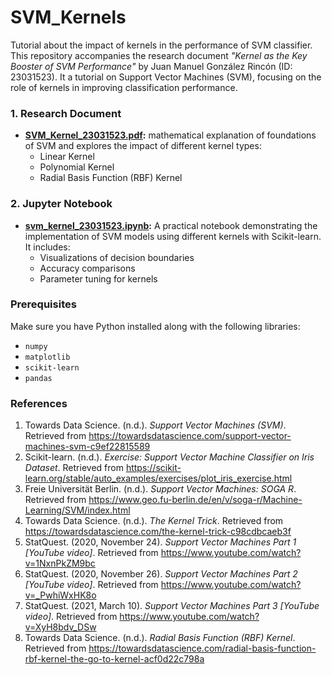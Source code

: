 # SVM_Kernels
Tutorial about the impact of kernels in the performance of SVM classifier.
This repository accompanies the research document *"Kernel as the Key Booster of SVM Performance"* by Juan Manuel González Rincón (ID: 23031523). It a tutorial on Support Vector Machines (SVM), focusing on the role of kernels in improving classification performance.

### 1. Research Document
- **[SVM_Kernel_23031523.pdf](SVM_Kernel_23031523.pdf):** mathematical explanation of foundations of SVM and explores the impact of different kernel types:
  - Linear Kernel
  - Polynomial Kernel
  - Radial Basis Function (RBF) Kernel

### 2. Jupyter Notebook
- **[svm_kernel_23031523.ipynb](svm_kernel_23031523.ipynb):** A practical notebook demonstrating the implementation of SVM models using different kernels with Scikit-learn. It includes:
  - Visualizations of decision boundaries
  - Accuracy comparisons
  - Parameter tuning for kernels

### Prerequisites
Make sure you have Python installed along with the following libraries:
- `numpy`
- `matplotlib`
- `scikit-learn`
- `pandas`
  
### References
1. Towards Data Science. (n.d.). *Support Vector Machines (SVM)*. Retrieved from https://towardsdatascience.com/support-vector-machines-svm-c9ef22815589
2. Scikit-learn. (n.d.). *Exercise: Support Vector Machine Classifier on Iris Dataset*. Retrieved from https://scikit-learn.org/stable/auto_examples/exercises/plot_iris_exercise.html
3. Freie Universität Berlin. (n.d.). *Support Vector Machines: SOGA R*. Retrieved from https://www.geo.fu-berlin.de/en/v/soga-r/Machine-Learning/SVM/index.html
4. Towards Data Science. (n.d.). *The Kernel Trick*. Retrieved from https://towardsdatascience.com/the-kernel-trick-c98cdbcaeb3f
5. StatQuest. (2020, November 24). *Support Vector Machines Part 1 [YouTube video]*. Retrieved from https://www.youtube.com/watch?v=1NxnPkZM9bc
6. StatQuest. (2020, November 26). *Support Vector Machines Part 2 [YouTube video]*. Retrieved from https://www.youtube.com/watch?v=_PwhiWxHK8o
7. StatQuest. (2021, March 10). *Support Vector Machines Part 3 [YouTube video]*. Retrieved from https://www.youtube.com/watch?v=XyH8bdv_DSw
8. Towards Data Science. (n.d.). *Radial Basis Function (RBF) Kernel*. Retrieved from https://towardsdatascience.com/radial-basis-function-rbf-kernel-the-go-to-kernel-acf0d22c798a
